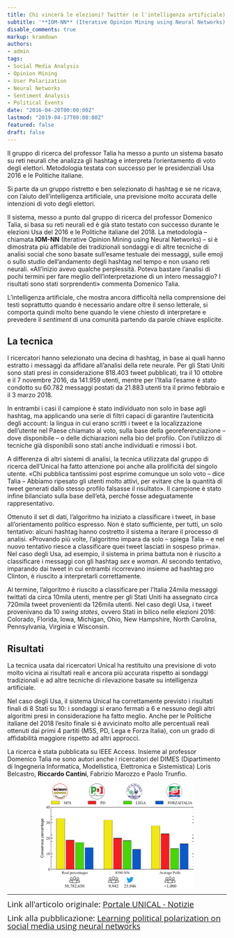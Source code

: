 ```yaml
---
title: Chi vincerà le elezioni? Twitter (e l'intelligenza artificiale) aiutano a prevederlo
subtitle: '**IOM-NN** (Iterative Opinion Mining using Neural Networks)'
disable_comments: true
markup: kramdown
authors:
- admin
tags:
- Social Media Analysis
- Opinion Mining
- User Polarization
- Neural Networks
- Sentiment Analysis
- Political Events
date: "2016-04-20T00:00:00Z"
lastmod: "2019-04-17T00:00:00Z"
featured: false
draft: false	
---
```


<script src="https://polyfill.io/v3/polyfill.min.js?features=es6"></script>
<script id="MathJax-script" async src="https://cdn.jsdelivr.net/npm/mathjax@3/es5/tex-mml-chtml.js"></script>

Il gruppo di ricerca del professor Talia ha messo a punto un sistema basato su reti neurali che analizza gli hashtag e interpreta l’orientamento di voto degli elettori. Metodologia testata con successo per le presidenziali Usa 2016 e le Politiche italiane.

Si parte da un gruppo ristretto e ben selezionato di hashtag e se ne ricava, con l’aiuto dell’intelligenza artificiale, una previsione molto accurata delle intenzioni di voto degli elettori.

Il sistema, messo a punto dal gruppo di ricerca del professor Domenico Talia, si basa su reti neurali ed è già stato testato con successo durante le elezioni Usa del 2016 e le Politiche italiane del 2018. La metodologia – chiamata **IOM-NN** (Iterative Opinion Mining using Neural Networks) – si è dimostrata più affidabile dei tradizionali sondaggi e di altre tecniche di analisi social che sono basate sull’esame testuale dei messaggi, sulle emoji o sullo studio dell’andamento degli hashtag nel tempo e non usano reti neurali.
«All’inizio avevo qualche perplessità. Poteva bastare l’analisi di pochi termini per fare meglio dell’interpretazione di un intero messaggio? I risultati sono stati sorprendenti» commenta Domenico Talia. 

L’intelligenza artificiale, che mostra ancora difficoltà nella comprensione dei testi soprattutto quando è necessario andare oltre il senso letterale, si comporta quindi molto bene quando le viene chiesto di interpretare e prevedere il *sentiment* di una comunità partendo da parole chiave esplicite.

## La tecnica
I ricercatori hanno selezionato una decina di hashtag, in base ai quali hanno estratto i messaggi da affidare all’analisi della rete neurale. Per gli Stati Uniti sono stati presi in considerazione 818.403 tweet pubblicati, tra il 10 ottobre e il 7 novembre 2016, da 141.959 utenti, mentre per l’Italia l’esame è stato condotto su 60.782 messaggi postati da 21.883 utenti tra il primo febbraio e il 3 marzo 2018. 

In entrambi i casi il campione è stato individuato non solo in base agli hashtag, ma applicando una serie di filtri capaci di garantire l’autenticità degli account: la lingua in cui erano scritti i tweet e la localizzazione dell’utente nel Paese chiamato al voto, sulla base della georeferenziazione – dove disponibile – o delle dichiarazioni nella bio del profilo. Con l’utilizzo di tecniche già disponibili sono stati anche individuati e rimossi i bot.

A differenza di altri sistemi di analisi, la tecnica utilizzata dal gruppo di ricerca dell’Unical ha fatto attenzione poi anche alla prolificità del singolo utente. «Chi pubblica tantissimi post esprime comunque un solo voto – dice Talia – Abbiamo ripesato gli utenti molto attivi, per evitare che la quantità di tweet generati dallo stesso profilo falsasse il risultato». Il campione è stato infine bilanciato sulla base dell’età, perché fosse adeguatamente rappresentativo.

Ottenuto il set di dati, l’algoritmo ha iniziato a classificare i tweet, in base all’orientamento politico espresso. Non è stato sufficiente, per tutti, un solo tentativo: alcuni hashtag hanno costretto il sistema a iterare il processo di analisi. «Provando più volte, l’algoritmo impara da solo – spiega Talia – e nel nuovo tentativo riesce a classificare quei tweet lasciati in sospeso prima». Nel caso degli Usa, ad esempio, il sistema in prima battuta non è riuscito a classificare i messaggi con gli hashtag *sex* e *woman*. Al secondo tentativo, imparando dai tweet in cui entrambi ricorrevano insieme ad hashtag pro Clinton, è riuscito a interpretarli correttamente.

Al termine, l’algoritmo è riuscito a classificare per l’Italia 24mila messaggi twittati da circa 10mila utenti, mentre per gli Stati Uniti ha assegnato circa 720mila tweet provenienti da 126mila utenti. Nel caso degli Usa, i tweet provenivano da 10 *swing states*, ovvero Stati in bilico nelle elezioni 2016: Colorado, Florida, Iowa, Michigan, Ohio, New Hampshire, North Carolina, Pennsylvania, Virginia e Wisconsin.

## Risultati
La tecnica usata dai ricercatori Unical ha restituito una previsione di voto molto vicina ai risultati reali e ancora più accurata rispetto ai sondaggi tradizionali e ad altre tecniche di rilevazione basate su intelligenza artificiale. 

Nel caso degli Usa, il sistema Unical ha correttamente previsto i risultati finali di 8 Stati su 10: i sondaggi si erano fermati a 6 e nessuno degli altri algoritmi presi in considerazione ha fatto meglio. Anche per le Politiche italiane del 2018 l’esito finale si è avvicinato molto alle percentuali reali ottenuti dai primi 4 partiti (M5S, PD, Lega e Forza Italia), con un grado di affidabilità maggiore rispetto ad altri approcci. 

La ricerca è stata pubblicata su IEEE Access. Insieme al professor Domenico Talia ne sono autori anche i ricercatori del DIMES (Dipartimento di Ingegneria Informatica, Modellistica, Elettronica e Sistemistica) Loris Belcastro, **Riccardo Cantini**, Fabrizio Marozzo e Paolo Trunfio. 

<img src="iom_res.png" style="display: block; margin-left: auto; margin-right: auto; width: 70%; height: 70%"/>
<hr>
<p><span style="font-size:14.0pt;line-height:90%;font-family:
&quot;Open Sans&quot;,sans-serif">Link all'articolo originale: <a href="https://www.unical.it/portale/portaltemplates/view/view.cfm?100297&fbclid=IwAR1WC13GLzbYeVz3B4Cem93M6xjtfM-10VTEYm3tvYeiAYZieEQbKkd2qQ0" target="_blank">Portale UNICAL - Notizie</a></span></p>
<p><span style="font-size:14.0pt;line-height:90%;font-family:
&quot;Open Sans&quot;,sans-serif">Link alla pubblicazione: <a href="https://ieeexplore.ieee.org/document/9026882" target="_blank">Learning political polarization on social media using neural networks</a></span></p>